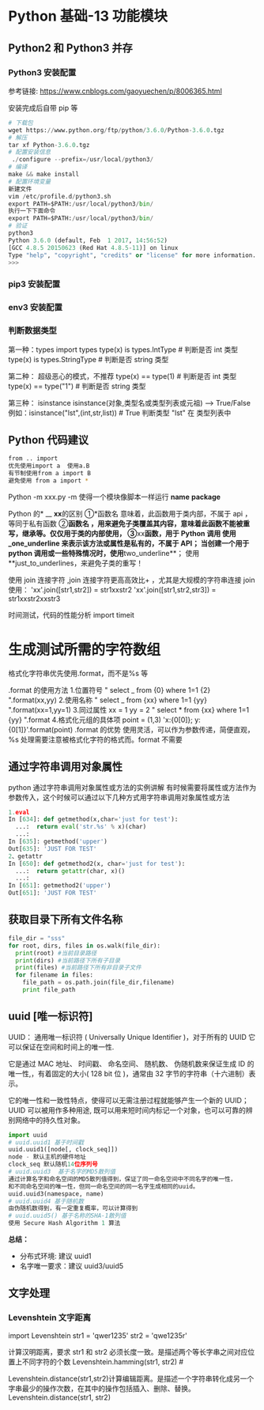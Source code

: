 # Python 基础-13 功能模块

## Python2 和 Python3 并存

### Python3 安装配置

参考链接:
https://www.cnblogs.com/gaoyuechen/p/8006365.html

安装完成后自带 pip 等

```python
# 下载包
wget https://www.python.org/ftp/python/3.6.0/Python-3.6.0.tgz
# 解压
tar xf Python-3.6.0.tgz
# 配置安装信息
 ./configure --prefix=/usr/local/python3/
# 编译
make && make install
# 配置环境变量
新建文件
vim /etc/profile.d/python3.sh
export PATH=$PATH:/usr/local/python3/bin/
执行一下下面命令
export PATH=$PATH:/usr/local/python3/bin/
# 验证
python3
Python 3.6.0 (default, Feb  1 2017, 14:56:52)
[GCC 4.8.5 20150623 (Red Hat 4.8.5-11)] on linux
Type "help", "copyright", "credits" or "license" for more information.
>>>
```

### pip3 安装配置

### env3 安装配置

### 判断数据类型

第一种：types
import types
type(x) is types.IntType # 判断是否 int 类型
type(x) is types.StringType # 判断是否 string 类型

第二种： 超级恶心的模式，不推荐
type(x) == type(1) # 判断是否 int 类型
type(x) == type("1") # 判断是否 string 类型

第三种： isinstance
isinstance(对象,类型名或类型列表或元祖) --> True/False
例如：isinstance("lst",(int,str,list)) # True
判断类型 "lst" 在 类型列表中

## Python 代码建议

```bash
from .. import
优先使用import a  使用a.B
有节制使用from a import B
避免使用 from a import *
```

Python -m xxx.py -m 使得一个模块像脚本一样运行
**name**
**package**

Python 的* \_\_ **xx**的区别
①*函数名 意味着，此函数用于类内部，不属于 api ，等同于私有函数
②**函数名 ，用来避免子类覆盖其内容，意味着此函数不能被重写，继承等。仅仅用于类的内部使用，
③**xx**函数，用于 Python 调用
使用\_one_underline 来表示该方法或属性是私有的，不属于 API；
当创建一个用于 python 调用或一些特殊情况时，使用**two_underline**；
使用**just_to_underlines，来避免子类的重写！

使用 join 连接字符 ,join 连接字符更高高效比+ ，尤其是大规模的字符串连接
join 使用：
'xx'.join([str1,str2]) = str1xxstr2
'xx'.join([str1,str2,str3]) = str1xxstr2xxstr3

时间测试，代码的性能分析
import timeit

# 生成测试所需的字符数组

格式化字符串优先使用.format，而不是%s 等

.format 的使用方法 1.位置符号
" select _ from {0} where 1=1 {2} ".format(xx,yy) 2.使用名称
" select _ from {xx} where 1=1 {yy} ".format(xx=1,yy=1) 3.同过属性
xx = 1
yy = 2
" select \* from {xx} where 1=1 {yy} ".format 4.格式化元组的具体项
point = (1,3)
'x:{0[0]}; y:{0[1]}'.format(point)
.format 的优势
使用灵活，可以作为参数传递，简便直观，%s 处理需要注意被格式化字符的格式而。format 不需要

## 通过字符串调用对象属性

python 通过字符串调用对象属性或方法的实例讲解
有时候需要将属性或方法作为参数传入，这个时候可以通过以下几种方式用字符串调用对象属性或方法

```python
1.eval
In [634]: def getmethod(x,char='just for test'):
  ...:  return eval('str.%s' % x)(char)
  ...:
In [635]: getmethod('upper')
Out[635]: 'JUST FOR TEST'
2、getattr
In [650]: def getmethod2(x, char='just for test'):
  ...:  return getattr(char, x)()
  ...:
In [651]: getmethod2('upper')
Out[651]: 'JUST FOR TEST'
```

## 获取目录下所有文件名称

```python
file_dir = "sss"
for root, dirs, files in os.walk(file_dir):
  print(root) #当前目录路径
  print(dirs) #当前路径下所有子目录
  print(files) #当前路径下所有非目录子文件
  for filename in files:
    file_path = os.path.join(file_dir,filename)
    print file_path
```

## uuid [唯一标识符]

UUID： 通用唯一标识符 ( Universally Unique Identifier )，对于所有的 UUID 它可以保证在空间和时间上的唯一性.

它是通过 MAC 地址、 时间戳、 命名空间、 随机数、 伪随机数来保证生成 ID 的唯一性,，有着固定的大小( 128 bit 位 )，通常由 32 字节的字符串（十六进制）表示。

它的唯一性和一致性特点，使得可以无需注册过程就能够产生一个新的 UUID；
UUID 可以被用作多种用途, 既可以用来短时间内标记一个对象，也可以可靠的辨别网络中的持久性对象。

```python
import uuid
# uuid.uuid1 基于时间戳
uuid.uuid1([node[, clock_seq]])
node - 默认主机的硬件地址
clock_seq 默认随机14位序列号
# uuid.uuid3  基于名字的MD5散列值
通过计算名字和命名空间的MD5散列值得到，保证了同一命名空间中不同名字的唯一性，
和不同命名空间的唯一性，但同一命名空间的同一名字生成相同的uuid。
uuid.uuid3(namespace, name)
# uuid.uuid4 基于随机数
由伪随机数得到，有一定重复概率，可以计算得到
# uuid.uuid5() 基于名称的SHA-1散列值
使用 Secure Hash Algorithm 1 算法
```

**总结：**

- 分布式环境: 建议 uuid1
- 名字唯一要求：建议 uuid3/uuid5

## 文字处理

### Levenshtein 文字距离

import Levenshtein
str1 = 'qwer1235'
str2 = 'qwe1235r'

计算汉明距离，要求 str1 和 str2 必须长度一致。是描述两个等长字串之间对应位置上不同字符的个数
Levenshtein.hamming(str1, str2) #

Levenshtein.distance(str1,str2)计算编辑距离。是描述一个字符串转化成另一个字串最少的操作次数，在其中的操作包括插入、删除、替换。
Levenshtein.distance(str1, str2)
